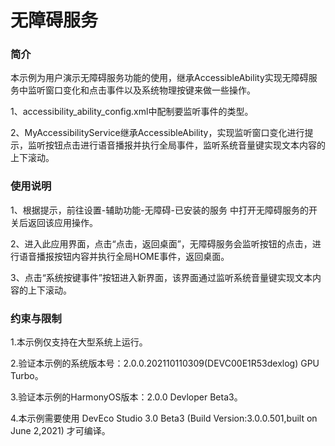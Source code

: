 # 无障碍服务<a name="ZH-CN_TOPIC_0000001133985994"></a>

### 简介<a name="section104mcpsimp"></a>

本示例为用户演示无障碍服务功能的使用，继承AccessibleAbility实现无障碍服务中监听窗口变化和点击事件以及系统物理按键来做一些操作。

1、accessibility\_ability\_config.xml中配制要监听事件的类型。

2、MyAccessibilityService继承AccessibleAbility，实现监听窗口变化进行提示，监听按钮点击进行语音播报并执行全局事件，监听系统音量键实现文本内容的上下滚动。

### 使用说明<a name="section110mcpsimp"></a>

1、根据提示，前往设置-辅助功能-无障碍-已安装的服务 中打开无障碍服务的开关后返回该应用操作。

2、进入此应用界面，点击“点击，返回桌面”，无障碍服务会监听按钮的点击，进行语音播报按钮内容并执行全局HOME事件，返回桌面。

3、点击“系统按键事件”按钮进入新界面，该界面通过监听系统音量键实现文本内容的上下滚动。

### 约束与限制<a name="section116mcpsimp"></a>

1.本示例仅支持在大型系统上运行。

2.验证本示例的系统版本号：2.0.0.202110110309(DEVC00E1R53dexlog) GPU Turbo。

3.验证本示例的HarmonyOS版本：2.0.0 Devloper Beta3。

4.本示例需要使用 DevEco Studio 3.0 Beta3 (Build Version:3.0.0.501,built on June 2,2021) 才可编译。
